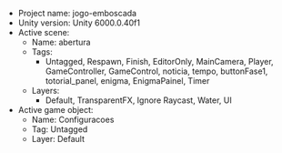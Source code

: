 <!-- UNITY CODE ASSIST INSTRUCTIONS START -->
- Project name: jogo-emboscada
- Unity version: Unity 6000.0.40f1
- Active scene:
  - Name: abertura
  - Tags:
    - Untagged, Respawn, Finish, EditorOnly, MainCamera, Player, GameController, GameControl, noticia, tempo, buttonFase1, totorial_panel, enigma, EnigmaPainel, Timer
  - Layers:
    - Default, TransparentFX, Ignore Raycast, Water, UI
- Active game object:
  - Name: Configuracoes
  - Tag: Untagged
  - Layer: Default
<!-- UNITY CODE ASSIST INSTRUCTIONS END -->